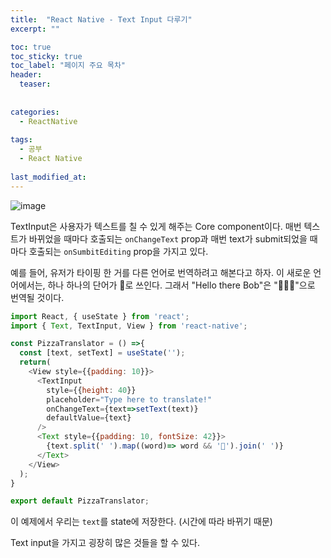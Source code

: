 ```yaml
---
title:  "React Native - Text Input 다루기"
excerpt: ""

toc: true
toc_sticky: true
toc_label: "페이지 주요 목차"
header:
  teaser: 
  
  
categories:
  - ReactNative
  
tags:
  - 공부
  - React Native
  
last_modified_at: 
---
```


![image](https://user-images.githubusercontent.com/41438361/90485901-2404bb80-e173-11ea-8aaf-141b0555134b.png)
 
TextInput은 사용자가 텍스트를 칠 수 있게 해주는 Core component이다. 매번 텍스트가 바뀌었을 때마다 호출되는 
`onChangeText` prop과 매번 text가 submit되었을 때마다 호출되는 `onSumbitEditing` prop을 가지고 있다.

예를 들어, 유저가 타이핑 한 거를 다른 언어로 번역하려고 해본다고 하자. 이 새로운 언어에서는, 하나 하나의 단어가 
🍕로 쓰인다. 그래서 "Hello there Bob"은 "🍕🍕🍕"으로 번역될 것이다.

```js
import React, { useState } from 'react';
import { Text, TextInput, View } from 'react-native';

const PizzaTranslator = () =>{
  const [text, setText] = useState('');
  return(
    <View style={{padding: 10}}>
      <TextInput
        style={{height: 40}}
        placeholder="Type here to translate!"
        onChangeText={text=>setText(text)}
        defaultValue={text}
      />
      <Text style={{padding: 10, fontSize: 42}}>
        {text.split(' ').map((word)=> word && '🍕').join(' ')}
      </Text>
    </View>
  );
}

export default PizzaTranslator;
```

이 예제에서 우리는 `text`를 state에 저장한다. (시간에 따라 바뀌기 때문)

Text input을 가지고 굉장히 많은 것들을 할 수 있다.





